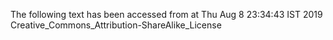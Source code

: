 The following text has been accessed from at Thu Aug 8 23:34:43 IST 2019
Creative_Commons_Attribution-ShareAlike_License

